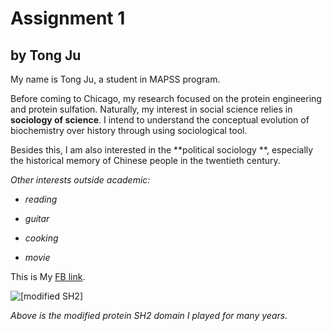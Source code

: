 # Assignment 1 #
## by Tong Ju ##

My name is Tong Ju, a student in MAPSS program. 

Before coming to Chicago, my research focused on the protein engineering and protein sulfation. Naturally, my interest in social science relies in  **sociology of science**. I intend to understand the conceptual evolution of biochemistry over history through using sociological tool.

Besides this, I am also interested in the **political sociology **, especially the historical memory of Chinese people in the  twentieth century.

*Other interests outside academic:*

* *reading*

* *guitar*

* *cooking*

* *movie*


This is My [FB link](https://www.facebook.com/tong.ju). 

![*[modified SH2]*](http://pubs.acs.org/appl/literatum/publisher/achs/journals/content/acbcct/2016/acbcct.2016.11.issue-9/acschembio.6b00555/20160912/images/medium/cb-2016-00555f_0006.gif "Title")

*Above is the modified protein SH2 domain I played for many years.*






